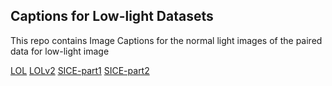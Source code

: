 ## Captions for Low-light Datasets
This repo contains Image Captions for the normal light images of the paired data for low-light image

[LOL](https://example.com)
[LOLv2](https://example.com)
[SICE-part1](https://drive.google.com/file/d/1HiLtYiyT9R7dR9DRTLRlUUrAicC4zzWN/view)
[SICE-part2](https://drive.google.com/file/d/16VoHNPAZ5Js19zspjFOsKiGRrfkDgHoN/view)